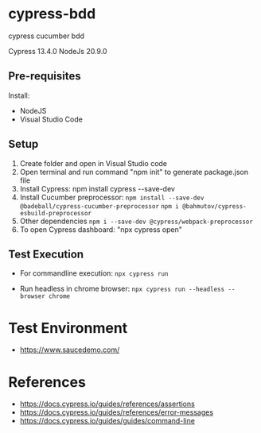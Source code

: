# cypress-bdd
cypress cucumber bdd

Cypress 13.4.0
NodeJs 20.9.0

## Pre-requisites
Install:
- NodeJS
- Visual Studio Code
  
## Setup
1. Create folder and open in Visual Studio code
2. Open terminal and run command "npm init" to generate package.json file
3. Install Cypress:
   npm install cypress --save-dev
5. Install Cucumber preprocessor:
   ```npm install --save-dev @badeball/cypress-cucumber-preprocessor```
   ```npm i @bahmutov/cypress-esbuild-preprocessor```                     
7. Other dependencies
   ```npm i --save-dev @cypress/webpack-preprocessor```
8. To open Cypress dashboard: "npx cypress open" 

## Test Execution
- For commandline execution:
  ```npx cypress run``` 

- Run headless in chrome browser: 
  ```npx cypress run --headless --browser chrome```

# Test Environment
- https://www.saucedemo.com/

# References
- https://docs.cypress.io/guides/references/assertions
- https://docs.cypress.io/guides/references/error-messages
- https://docs.cypress.io/guides/guides/command-line
